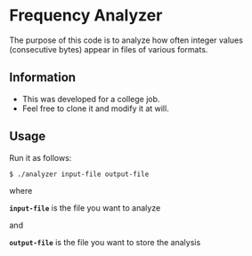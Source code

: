 # Frequency Analyzer

The purpose of this code is to analyze how often integer values (consecutive bytes) appear in files of various formats.

## Information
- This was developed for a college job.
- Feel free to clone it and modify it at will.

## Usage

Run it as follows:

``` sh
$ ./analyzer input-file output-file
```

where

**```input-file```** is the file you want to analyze

and

**```output-file```** is the file you want to store the analysis